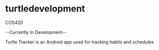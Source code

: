 # turtledevelopment
COS420


--Currently In Development--

Turtle Tracker is an Android app used for tracking habits and schedules

